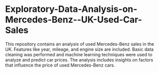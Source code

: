 # Exploratory-Data-Analysis-on-Mercedes-Benz--UK-Used-Car-Sales
This repository contains an analysis of used Mercedes-Benz sales in the UK. Features like year, mileage, and engine size are included. Basic data cleaning was performed and machine learning techniques were used to analyze and predict car prices. The analysis includes insights on factors that influence the price of used Mercedes-Benz cars.
